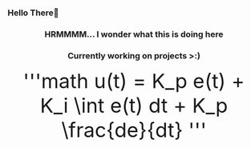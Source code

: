 ### Hello There👋


<h3 align='center'>HRMMMM... I wonder what this is doing here</h3>
<h3 align='center'>Currently working on projects >:)</h3>

<div style="font-size: 40px;" align='center'>
'''math
u(t) = K_p e(t) + K_i \int e(t) dt + K_p \frac{de}{dt}
'''
</div>

